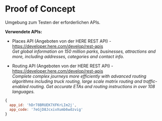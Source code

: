 # Proof of Concept

Umgebung zum Testen der erforderlichen APIs.

**Verwendete APIs:**

- Places API (Angeboten von der HERE REST API) - https://developer.here.com/develop/rest-apis \
  _Get global information on 150 million parks, businesses, attractions and more, including addresses, categories and contact info._

- Routing API (Angeboten von der HERE REST API) - https://developer.here.com/develop/rest-apis \
  _Complete complex journeys more efficiently with advanced routing algorithms including truck routing, large scale matrix routing and traffic-enabled routing. Get accurate ETAs and routing instructions in over 108 languages._


```js
{
  app_id: 'hDr78BRUEK7XFKrLIm2j',
  app_code: '7eGjD8JcxivXumb6wdzvig'
}
```
